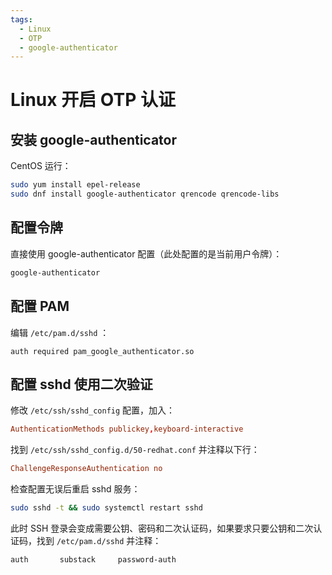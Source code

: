 ```yaml
---
tags:
  - Linux
  - OTP
  - google-authenticator
---
```


# Linux 开启 OTP 认证

## 安装 google-authenticator

CentOS 运行：

```bash
sudo yum install epel-release
sudo dnf install google-authenticator qrencode qrencode-libs
```

## 配置令牌

直接使用 google-authenticator 配置（此处配置的是当前用户令牌）：

```bash
google-authenticator
```

## 配置 PAM

编辑 `/etc/pam.d/sshd` ：

```pam
auth required pam_google_authenticator.so
```

## 配置 sshd 使用二次验证

修改 `/etc/ssh/sshd_config` 配置，加入：

```conf
AuthenticationMethods publickey,keyboard-interactive
```

找到 `/etc/ssh/sshd_config.d/50-redhat.conf` 并注释以下行：

```conf
ChallengeResponseAuthentication no
```

检查配置无误后重启 sshd 服务：

```bash
sudo sshd -t && sudo systemctl restart sshd
```

此时 SSH 登录会变成需要公钥、密码和二次认证码，如果要求只要公钥和二次认证码，找到 `/etc/pam.d/sshd` 并注释：

```pam
auth       substack     password-auth
```
